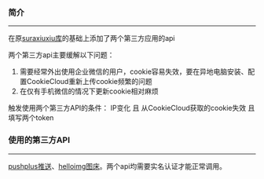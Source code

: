 ### 简介 
***
在原[suraxiuxiu库](https://github.com/suraxiuxiu/MoviePilot-Plugins/)的基础上添加了两个第三方应用的api

两个第三方api主要缓解以下问题：

1. 需要经常外出使用企业微信的用户，cookie容易失效，要在异地电脑安装、配置CookieCloud重新上传cookie频繁的问题
2. 在仅有手机微信的情况下更新cookie相对麻烦

触发使用两个第三方API的条件：
IP变化 且 从CookieCloud获取的cookie失效 且 填写两个token

### 使用的第三方API
***
[pushplus推送](https://www.pushplus.plus/push1.html)、[helloimg图床](https://www.helloimg.com/)。两个api均需要实名认证才能正常调用。


